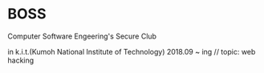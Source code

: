# BOSS

Computer Software Engeering's Secure Club

in k.i.t.(Kumoh National Institute of Technology) 2018.09 ~ ing // topic: web hacking

